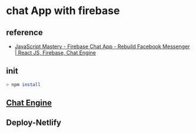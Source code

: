 # chat App with firebase

## reference

- [JavaScript Mastery - Firebase Chat App - Rebuild Facebook Messenger | React JS, Firebase, Chat Engine](https://www.youtube.com/watch?v=Bv9Js3QLOLY)

## init

```sh
> npm install
```

## [Chat Engine](https://chatengine.io/)

## Deploy-Netlify
